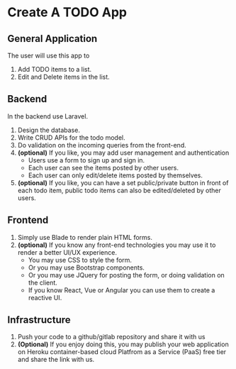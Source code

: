 # Create A TODO App
## General Application
The user will use this app to 
1. Add TODO items to a list.
2. Edit and Delete items in the list.


## Backend
In the backend use Laravel.
1. Design the database.
2. Write CRUD APIs for the todo model.
3. Do validation on the incoming queries from the front-end.
5. **(optional)** If you like, you may add user management and authentication
    - Users use a form to sign up and sign in.
    - Each user can see the items posted by other users.
    - Each user can only edit/delete items posted by themselves.
6. **(optional)** If you like, you can have a set public/private button
 in front of each todo item, public todo items can also be edited/deleted by other users.


## Frontend
1. Simply use Blade to render plain HTML forms.
2. **(optional)** If you know any front-end technologies you may use it
 to render a better UI/UX experience.
    - You may use CSS to style the form.
    - Or you may use Bootstrap components.
    - Or you may use JQuery for posting the form, or doing validation on the client.
    - If you know React, Vue or Angular you can use them to create a reactive UI.
 

## Infrastructure
1. Push your code to a github/gitlab repository and share it with us
1. **(Optional)** If you enjoy doing this, you may publish your web application on 
Heroku container-based cloud Platfrom as a Service (PaaS) free tier and share the link with us. 